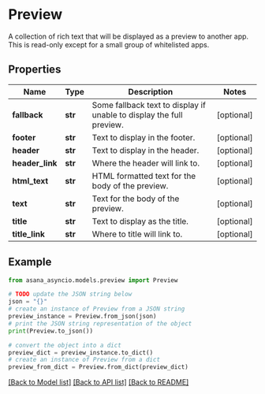 # Preview

A collection of rich text that will be displayed as a preview to another app.  This is read-only except for a small group of whitelisted apps.

## Properties

Name | Type | Description | Notes
------------ | ------------- | ------------- | -------------
**fallback** | **str** | Some fallback text to display if unable to display the full preview. | [optional] 
**footer** | **str** | Text to display in the footer. | [optional] 
**header** | **str** | Text to display in the header. | [optional] 
**header_link** | **str** | Where the header will link to. | [optional] 
**html_text** | **str** | HTML formatted text for the body of the preview. | [optional] 
**text** | **str** | Text for the body of the preview. | [optional] 
**title** | **str** | Text to display as the title. | [optional] 
**title_link** | **str** | Where to title will link to. | [optional] 

## Example

```python
from asana_asyncio.models.preview import Preview

# TODO update the JSON string below
json = "{}"
# create an instance of Preview from a JSON string
preview_instance = Preview.from_json(json)
# print the JSON string representation of the object
print(Preview.to_json())

# convert the object into a dict
preview_dict = preview_instance.to_dict()
# create an instance of Preview from a dict
preview_from_dict = Preview.from_dict(preview_dict)
```
[[Back to Model list]](../README.md#documentation-for-models) [[Back to API list]](../README.md#documentation-for-api-endpoints) [[Back to README]](../README.md)


